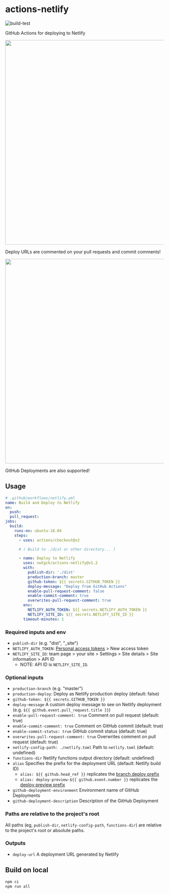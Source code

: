 # actions-netlify
![build-test](https://github.com/nwtgck/actions-netlify/workflows/build-test/badge.svg)

GitHub Actions for deploying to Netlify

<img src="doc_assets/deploy-url-comment.png" width="650">

Deploy URLs are commented on your pull requests and commit comments!

<img src="doc_assets/github-deployment.png" width="650">

GitHub Deployments are also supported!

## Usage

```yaml
# .github/workflows/netlify.yml
name: Build and Deploy to Netlify
on:
  push:
  pull_request:
jobs:
  build:
    runs-on: ubuntu-18.04
    steps:
      - uses: actions/checkout@v2

      # ( Build to ./dist or other directory... )

      - name: Deploy to Netlify
        uses: nwtgck/actions-netlify@v1.2
        with:
          publish-dir: './dist'
          production-branch: master
          github-token: ${{ secrets.GITHUB_TOKEN }}
          deploy-message: "Deploy from GitHub Actions"
          enable-pull-request-comment: false
          enable-commit-comment: true
          overwrites-pull-request-comment: true
        env:
          NETLIFY_AUTH_TOKEN: ${{ secrets.NETLIFY_AUTH_TOKEN }}
          NETLIFY_SITE_ID: ${{ secrets.NETLIFY_SITE_ID }}
        timeout-minutes: 1
```


### Required inputs and env
- `publish-dir` (e.g. "dist", "_site")
- `NETLIFY_AUTH_TOKEN`: [Personal access tokens](https://app.netlify.com/user/applications#personal-access-tokens) > New access token
- `NETLIFY_SITE_ID`: team page > your site > Settings > Site details > Site information > API ID
  - NOTE: API ID is `NETLIFY_SITE_ID`.

### Optional inputs
- `production-branch` (e.g. "master")
- `production-deploy`: Deploy as Netlify production deploy (default: false)
- `github-token: ${{ secrets.GITHUB_TOKEN }}`
- `deploy-message` A custom deploy message to see on Netlify deployment (e.g. `${{ github.event.pull_request.title }}`)
- `enable-pull-request-comment: true` Comment on pull request (default: true)
- `enable-commit-comment: true` Comment on GitHub commit (default: true)
- `enable-commit-status: true` GitHub commit status (default: true)
- `overwrites-pull-request-comment: true` Overwrites comment on pull request (default: true)
- `netlify-config-path: ./netlify.toml` Path to `netlify.toml` (default: undefined)
- `functions-dir` Netlify functions output directory (default: undefined)
- `alias` Specifies the prefix for the deployment URL (default: Netlify build ID)
  - `alias: ${{ github.head_ref }}` replicates the [branch deploy prefix](https://docs.netlify.com/site-deploys/overview/#definitions)
  - `alias: deploy-preview-${{ github.event.number }}` replicates the [deploy preview prefix](https://docs.netlify.com/site-deploys/overview/#definitions)
- `github-deployment-environment` Environment name of GitHub Deployments
- `github-deployment-description` Description of the GitHub Deployment

### Paths are relative to the project's root
All paths (eg, `publish-dir`, `netlify-config-path`, `functions-dir`) are relative to the project's root or absolute paths.

### Outputs
- `deploy-url` A deployment URL generated by Netlify

## Build on local

```bash
npm ci
npm run all
```
